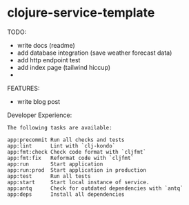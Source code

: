 # clojure-service-template


TODO:
- write docs (readme)
- add database integration (save weather forecast data)
- add http endpoint test 
- add index page (tailwind hiccup)
- 

FEATURES:
- write blog post

Developer Experience:

```shell
The following tasks are available:

app:precommit Run all checks and tests
app:lint      Lint with `clj-kondo`
app:fmt:check Check code format with `cljfmt`
app:fmt:fix   Reformat code with `cljfmt`
app:run       Start application
app:run:prod  Start application in production
app:test      Run all tests
app:start     Start local instance of service.
app:antq      Check for outdated dependencies with `antq`
app:deps      Install all dependencies
```

